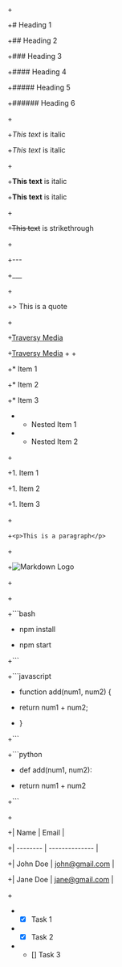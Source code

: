 +<!-- Headings -->

+# Heading 1

+## Heading 2

+### Heading 3

+#### Heading 4

+##### Heading 5

+###### Heading 6

+<!-- Italics -->

+*This text* is italic

+_This text_ is italic

+<!-- Strong -->

+**This text** is italic

+__This text__ is italic

+<!-- Strikethrough -->

+~~This text~~ is strikethrough

+<!-- Horizontal Rule -->

+---

+___

+<!-- Blockquote -->

+> This is a quote

+<!-- Links -->

+[Traversy Media](http://www.traversymedia.com)

+[Traversy Media](http://www.traversymedia.com "Traversy Media")
+
+<!-- UL -->

+* Item 1

+* Item 2

+* Item 3

+  * Nested Item 1

+  * Nested Item 2

+<!-- OL -->

+1. Item 1

+1. Item 2

+1. Item 3

+<!-- Inline Code Block -->

+`<p>This is a paragraph</p>`

+<!-- Images -->

+![Markdown Logo](https://markdown-here.com/img/icon256.png)

+<!-- Github Markdown -->

+<!-- Code Blocks -->

+```bash

+  npm install

+  npm start

+```

+```javascript

+  function add(num1, num2) {

+    return num1 + num2;

+  }

+```

+```python

+  def add(num1, num2):

+    return num1 + num2

+```

+<!-- Tables -->

+| Name     | Email          |

+| -------- | -------------- |

+| John Doe | john@gmail.com |

+| Jane Doe | jane@gmail.com |

+<!-- Task List -->

+ * [x] Task 1

+ * [x] Task 2

+ * [] Task 3 